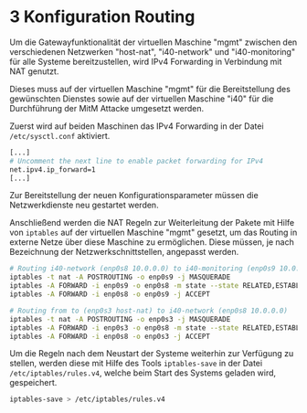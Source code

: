 # 3 Konfiguration Routing
Um die Gatewayfunktionalität der virtuellen Maschine "mgmt" zwischen den verschiedenen Netzwerken "host-nat", "i40-network" und "i40-monitoring" für alle Systeme bereitzustellen, wird IPv4 Forwarding in Verbindung mit NAT genutzt.

Dieses muss auf der virtuellen Maschine "mgmt" für die Bereitstellung des gewünschten Dienstes sowie auf der virtuellen Maschine "i40" für die Durchführung der MitM Attacke umgesetzt werden.

Zuerst wird auf beiden Maschinen das IPv4 Forwarding in der Datei ```/etc/sysctl.conf``` aktiviert.

```bash
[...]
# Uncomment the next line to enable packet forwarding for IPv4
net.ipv4.ip_forward=1
[...]
```

Zur Bereitstellung der neuen Konfigurationsparameter müssen die Netzwerkdienste neu gestartet werden.

Anschließend werden die NAT Regeln zur Weiterleitung der Pakete mit Hilfe von ```iptables``` auf der virtuellen Maschine "mgmt" gesetzt, um das Routing in externe Netze über diese Maschine zu ermöglichen. Diese müssen, je nach Bezeichnung der Netzwerkschnittstellen, angepasst werden.

```bash
# Routing i40-network (enp0s8 10.0.0.0) to i40-monitoring (enp0s9 10.0.10.0) 
iptables -t nat -A POSTROUTING -o enp0s9 -j MASQUERADE
iptables -A FORWARD -i enp0s9 -o enp0s8 -m state --state RELATED,ESTABLISHED -j ACCEPT
iptables -A FORWARD -i enp0s8 -o enp0s9 -j ACCEPT

# Routing from to (enp0s3 host-nat) to i40-network (enp0s8 10.0.0.0) 
iptables -t nat -A POSTROUTING -o enp0s3 -j MASQUERADE
iptables -A FORWARD -i enp0s3 -o enp0s8 -m state --state RELATED,ESTABLISHED -j ACCEPT
iptables -A FORWARD -i enp0s8 -o enp0s3 -j ACCEPT
```

Um die Regeln nach dem Neustart der Systeme weiterhin zur Verfügung zu stellen, werden diese mit Hilfe des Tools ```iptables-save``` in der Datei ```/etc/iptables/rules.v4```, welche beim Start des Systems geladen wird, gespeichert.

```bash
iptables-save > /etc/iptables/rules.v4
```